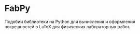 # FabPy

Подобии библиотеки на Python для вычисления и оформления погрешностей в LaTeX для физических лабораторных работ.

